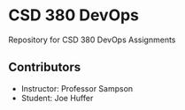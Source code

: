 # CSD 380 DevOps
Repository for CSD 380 DevOps Assignments

## Contributors 
- Instructor: Professor Sampson
- Student: Joe Huffer